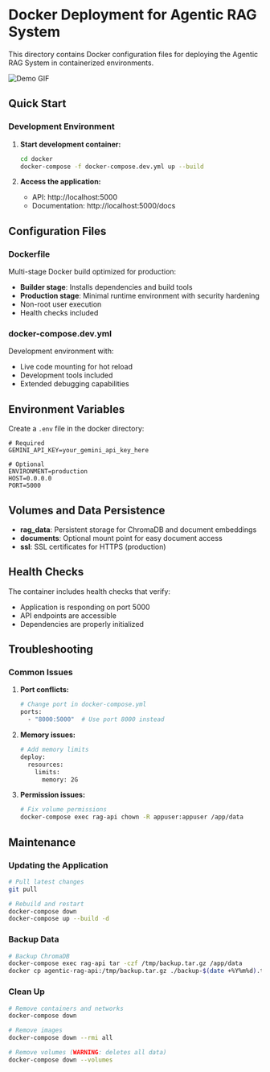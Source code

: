 # Docker Deployment for Agentic RAG System

This directory contains Docker configuration files for deploying the Agentic RAG System in containerized environments.

![Demo GIF](../media/Recording.gif)



## Quick Start

### Development Environment

1. **Start development container:**
   ```bash
   cd docker
   docker-compose -f docker-compose.dev.yml up --build
   ```

2. **Access the application:**
   - API: http://localhost:5000
   - Documentation: http://localhost:5000/docs


## Configuration Files

### Dockerfile
Multi-stage Docker build optimized for production:
- **Builder stage**: Installs dependencies and build tools
- **Production stage**: Minimal runtime environment with security hardening
- Non-root user execution
- Health checks included

### docker-compose.dev.yml
Development environment with:
- Live code mounting for hot reload
- Development tools included
- Extended debugging capabilities


## Environment Variables

Create a `.env` file in the docker directory:

```env
# Required
GEMINI_API_KEY=your_gemini_api_key_here

# Optional
ENVIRONMENT=production
HOST=0.0.0.0
PORT=5000
```

## Volumes and Data Persistence

- **rag_data**: Persistent storage for ChromaDB and document embeddings
- **documents**: Optional mount point for easy document access
- **ssl**: SSL certificates for HTTPS (production)

## Health Checks

The container includes health checks that verify:
- Application is responding on port 5000
- API endpoints are accessible
- Dependencies are properly initialized


## Troubleshooting

### Common Issues

1. **Port conflicts:**
   ```bash
   # Change port in docker-compose.yml
   ports:
     - "8000:5000"  # Use port 8000 instead
   ```

2. **Memory issues:**
   ```bash
   # Add memory limits
   deploy:
     resources:
       limits:
         memory: 2G
   ```

3. **Permission issues:**
   ```bash
   # Fix volume permissions
   docker-compose exec rag-api chown -R appuser:appuser /app/data
   ```

## Maintenance

### Updating the Application
```bash
# Pull latest changes
git pull

# Rebuild and restart
docker-compose down
docker-compose up --build -d
```

### Backup Data
```bash
# Backup ChromaDB
docker-compose exec rag-api tar -czf /tmp/backup.tar.gz /app/data
docker cp agentic-rag-api:/tmp/backup.tar.gz ./backup-$(date +%Y%m%d).tar.gz
```

### Clean Up
```bash
# Remove containers and networks
docker-compose down

# Remove images
docker-compose down --rmi all

# Remove volumes (WARNING: deletes all data)
docker-compose down --volumes
```
